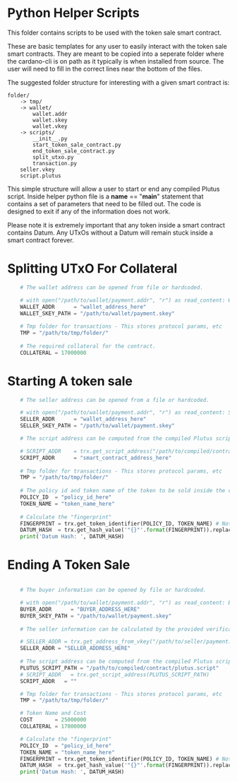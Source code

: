 # Python Helper Scripts

This folder contains scripts to be used with the token sale smart contract.

These are basic templates for any user to easily interact with the token sale smart contracts. They are meant to be copied into a seperate folder where the cardano-cli is on path as it typically is when installed from source. The user will need to fill in the correct lines near the bottom of the files.

The suggested folder structure for interesting with a given smart contract is:

```
folder/
    -> tmp/
    -> wallet/
        wallet.addr
        wallet.skey
        wallet.vkey
    -> scripts/
        __init__.py
        start_token_sale_contract.py
        end_token_sale_contract.py
        split_utxo.py
        transaction.py
    seller.vkey
    script.plutus
```

This simple structure will allow a user to start or end any compiled Plutus script. Inside helper python file is a __name__ == "__main__" statement that contains a set of parameters that need to be filled out. The code is designed to exit if any of the information does not work.

Please note it is extremely important that any token inside a smart contract contains Datum. Any UTxOs without a Datum will remain stuck inside a smart contract forever.

# Splitting UTxO For Collateral

```py
    # The wallet address can be opened from file or hardcoded.

    # with open("/path/to/wallet/payment.addr", "r") as read_content: WALLET_ADDR = read_content.read().splitlines()[0]
    WALLET_ADDR      = "wallet_address_here"
    WALLET_SKEY_PATH = "/path/to/wallet/payment.skey"
    
    # Tmp folder for transactions - This stores protocol params, etc
    TMP = "/path/to/tmp/folder/"
    
    # The required collateral for the contract.
    COLLATERAL = 17000000
```

# Starting A token sale

```py
    # The seller address can be opened from a file or hardcoded.

    # with open("/path/to/wallet/payment.addr", "r") as read_content: SELLER_ADDR = read_content.read().splitlines()[0]
    SELLER_ADDR      = "wallet_address_here"
    SELLER_SKEY_PATH = "/path/to/wallet/payment.skey"

    # The script address can be computed from the compiled Plutus script or hardcoded.

    # SCRIPT_ADDR    = trx.get_script_address("/path/to/compiled/contract/plutus.script")
    SCRIPT_ADDR      = "smart_contract_address_here"
    
    # Tmp folder for transactions - This stores protocol params, etc
    TMP = "/path/to/tmp/folder/"
    
    # The policy id and token name of the token to be sold inside the contract.
    POLICY_ID  = "policy_id_here"
    TOKEN_NAME = "token_name_here"
    
    # Calculate the "fingerprint"
    FINGERPRINT = trx.get_token_identifier(POLICY_ID, TOKEN_NAME) # Not real fingerprint but works
    DATUM_HASH  = trx.get_hash_value('"{}"'.format(FINGERPRINT)).replace('\n', '')
    print('Datum Hash: ', DATUM_HASH)
```

# Ending A Token Sale

```py

    # The buyer information can be opened by file or hardcoded.

    # with open("/path/to/wallet/payment.addr", "r") as read_content: BUYER_ADDR = read_content.read().splitlines()[0]
    BUYER_ADDR      = "BUYER_ADDRESS_HERE"
    BUYER_SKEY_PATH = "/path/to/wallet/payment.skey"
    
    # The seller information can be calculated by the provided verification key or hardcoded.

    # SELLER_ADDR = trx.get_address_from_vkey("/path/to/seller/payment.vkey")
    SELLER_ADDR = "SELLER_ADDRESS_HERE"
    
    # The script address can be computed from the compiled Plutus script or hardcoded.
    PLUTUS_SCRIPT_PATH = "/path/to/compiled/contract/plutus.script"
    # SCRIPT_ADDR   = trx.get_script_address(PLUTUS_SCRIPT_PATH)
    SCRIPT_ADDR   = ""

    # Tmp folder for transactions - This stores protocol params, etc
    TMP = "/path/to/tmp/folder/"

    # Token Name and Cost
    COST       = 25000000
    COLLATERAL = 17000000

    # Calculate the "fingerprint"
    POLICY_ID  = "policy_id_here"
    TOKEN_NAME = "token_name_here"
    FINGERPRINT = trx.get_token_identifier(POLICY_ID, TOKEN_NAME) # Not real fingerprint but works
    DATUM_HASH  = trx.get_hash_value('"{}"'.format(FINGERPRINT)).replace('\n', '')
    print('Datum Hash: ', DATUM_HASH)
```